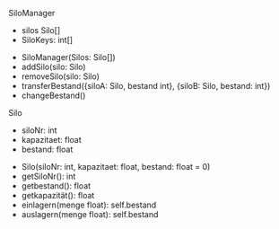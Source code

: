 SiloManager
- silos Silo[]
- SiloKeys: int[]

+ SiloManager(Silos: Silo[])
+ addSilo(silo: Silo)
+ removeSilo(silo: Silo)
+ transferBestand({siloA: Silo, bestand int}, {siloB: Silo, bestand: int})
+ changeBestand()






Silo

- siloNr: int
- kapazitaet: float
- bestand: float

+ Silo(siloNr: int, kapazitaet: float, bestand: float = 0)
+ getSiloNr(): int
+ getbestand(): float
+ getkapazität(): float
+ einlagern(menge float): self.bestand
+ auslagern(menge float): self.bestand
